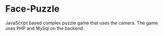 # Face-Puzzle
JavaScript based complex puzzle game that uses the camera.
The game uses PHP and MySql on the backend.
